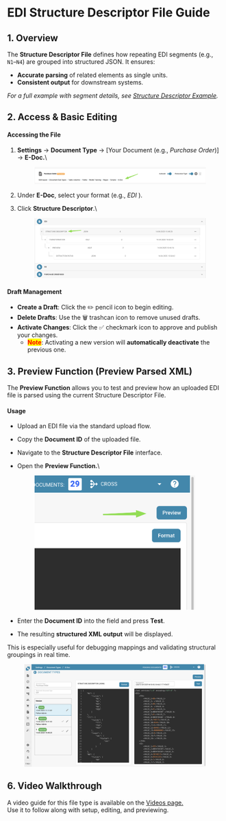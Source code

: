 # EDI Structure Descriptor File Guide

## **1. Overview**

The **Structure Descriptor File** defines how repeating EDI segments (e.g., `N1`–`N4`) are grouped into structured JSON. It ensures:

* **Accurate parsing** of related elements as single units.
* &#x20;**Consistent output** for downstream systems.

&#x20;_For a full example with segment details, see_ [_Structure Descriptor Example_](edi-structure-descriptor.md)_._

## **2. Access & Basic Editing**

#### **Accessing the File**

1.  **Settings** → **Document Type** → \[Your Document (e.g., _Purchase Order_)]  → **E-Doc.**\


    <figure><img src="../../../../../../../.gitbook/assets/image (3).png" alt=""><figcaption></figcaption></figure>
2. Under **E-Doc**, select your format (e.g., _EDI_ ).
3.  Click **Structure Descriptor**.\


    <figure><img src="../../../../../../../.gitbook/assets/image (6).png" alt=""><figcaption></figcaption></figure>

#### **Draft Management**

* **Create a Draft**: Click the ✏️ pencil icon to begin editing.
* **Delete Drafts**: Use the 🗑️ trashcan icon to remove unused drafts.
* **Activate Changes**: Click the ✅ checkmark icon to approve and publish your changes.
  * <mark style="color:red;">**Note**</mark>: Activating a new version will **automatically deactivate** the previous one.

## 3. Preview Function (Preview Parsed XML)

The **Preview Function** allows you to test and preview how an uploaded EDI file is parsed using the current Structure Descriptor File.

#### Usage

* Upload an EDI file via the standard upload flow.
* Copy the **Document ID** of the uploaded file.
* Navigate to the **Structure Descriptor File** interface.
*   Open the **Preview Function.**\


    <div align="left"><figure><img src="../../../../../../../.gitbook/assets/image (7).png" alt="" width="375"><figcaption></figcaption></figure></div>
* Enter the **Document ID** into the field and press **Test**.
* The resulting **structured XML output** will be displayed.

This is especially useful for debugging mappings and validating structural groupings in real time.

<figure><img src="../../../../../../../.gitbook/assets/image.png" alt=""><figcaption></figcaption></figure>

## 6. Video Walkthrough

A video guide for this file type is available on the  [Videos page.](../edi-videos.md)\
Use it to follow along with setup, editing, and previewing.
